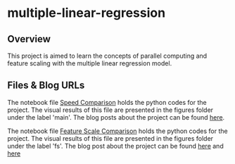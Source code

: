 # multiple-linear-regression

## Overview
This project is aimed to learn the concepts of parallel computing and feature scaling with the multiple linear regression model.

## Files & Blog URLs
The notebook file [Speed Comparison](speed-comparison.ipynb) holds the python codes for the project.
The visual results of this file are presented in the figures folder under the label 'main'.
The blog posts about the project can be found [here](https://blog.naver.com/snueconomicus/223505878240).

The notebook file [Feature Scale Comparison](feature-scale-comparison.ipynb) holds the python codes for the project.
The visual results of this file are presented in the figures folder under the label 'fs'.
The blog post about the project can be found [here](https://blog.naver.com/snueconomicus/223507096452) and [here](https://blog.naver.com/snueconomicus/223509485169)
